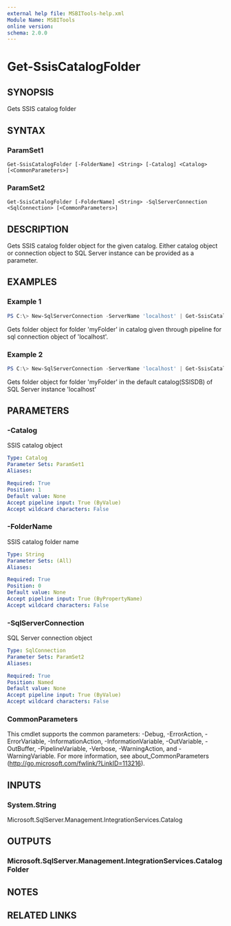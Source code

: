 ```yaml
---
external help file: MSBITools-help.xml
Module Name: MSBITools
online version:
schema: 2.0.0
---
```


# Get-SsisCatalogFolder

## SYNOPSIS
Gets SSIS catalog folder

## SYNTAX

### ParamSet1
```
Get-SsisCatalogFolder [-FolderName] <String> [-Catalog] <Catalog> [<CommonParameters>]
```

### ParamSet2
```
Get-SsisCatalogFolder [-FolderName] <String> -SqlServerConnection <SqlConnection> [<CommonParameters>]
```

## DESCRIPTION
Gets SSIS catalog folder object for the given catalog. Either catalog object or connection object to SQL Server instance can be provided as a parameter.

## EXAMPLES

### Example 1
```powershell
PS C:\> New-SqlServerConnection -ServerName 'localhost' | Get-SsisCatalog | Get-SsisCatalogFolder -FolderName 'myFolder'
```

Gets folder object for folder 'myFolder' in catalog given through pipeline for sql connection object of 'localhost'.

### Example 2
```powershell
PS C:\> New-SqlServerConnection -ServerName 'localhost' | Get-SsisCatalogFolder -FolderName 'myFolder'
```

Gets folder object for folder 'myFolder' in the default catalog(SSISDB) of SQL Server instance 'localhost'

## PARAMETERS

### -Catalog
SSIS catalog object

```yaml
Type: Catalog
Parameter Sets: ParamSet1
Aliases:

Required: True
Position: 1
Default value: None
Accept pipeline input: True (ByValue)
Accept wildcard characters: False
```

### -FolderName
SSIS catalog folder name

```yaml
Type: String
Parameter Sets: (All)
Aliases:

Required: True
Position: 0
Default value: None
Accept pipeline input: True (ByPropertyName)
Accept wildcard characters: False
```

### -SqlServerConnection
SQL Server connection object

```yaml
Type: SqlConnection
Parameter Sets: ParamSet2
Aliases:

Required: True
Position: Named
Default value: None
Accept pipeline input: True (ByValue)
Accept wildcard characters: False
```

### CommonParameters
This cmdlet supports the common parameters: -Debug, -ErrorAction, -ErrorVariable, -InformationAction, -InformationVariable, -OutVariable, -OutBuffer, -PipelineVariable, -Verbose, -WarningAction, and -WarningVariable. For more information, see about_CommonParameters (http://go.microsoft.com/fwlink/?LinkID=113216).

## INPUTS

### System.String
Microsoft.SqlServer.Management.IntegrationServices.Catalog

## OUTPUTS

### Microsoft.SqlServer.Management.IntegrationServices.CatalogFolder

## NOTES

## RELATED LINKS
